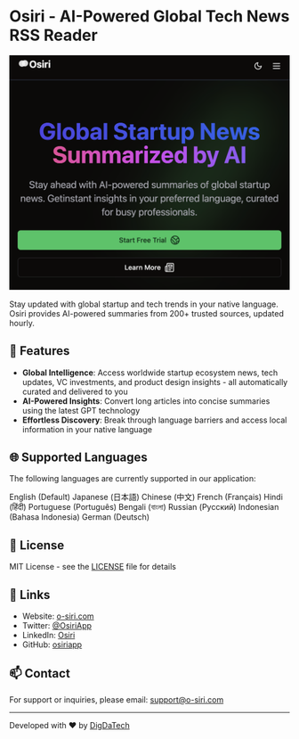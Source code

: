 # Osiri - AI-Powered Global Tech News RSS Reader

![Osiri Logo](public/assets/og-image.jpg)

Stay updated with global startup and tech trends in your native language. Osiri provides AI-powered summaries from 200+ trusted sources, updated hourly.

## 🌟 Features

- **Global Intelligence**: Access worldwide startup ecosystem news, tech updates, VC investments, and product design insights - all automatically curated and delivered to you
- **AI-Powered Insights**: Convert long articles into concise summaries using the latest GPT technology
- **Effortless Discovery**: Break through language barriers and access local information in your native language

## 🌐 Supported Languages

The following languages are currently supported in our application:

English (Default)
Japanese (日本語)
Chinese (中文)
French (Français)
Hindi (हिंदी)
Portuguese (Português)
Bengali (বাংলা)
Russian (Русский)
Indonesian (Bahasa Indonesia)
German (Deutsch)

## 📄 License

MIT License - see the [LICENSE](LICENSE) file for details

## 🔗 Links

- Website: [o-siri.com](https://o-siri.com)
- Twitter: [@OsiriApp](https://twitter.com/OsiriApp)
- LinkedIn: [Osiri](https://www.linkedin.com/company/osiri)
- GitHub: [osiriapp](https://github.com/osiriapp)

## 📫 Contact

For support or inquiries, please email: support@o-siri.com

---

Developed with ❤️ by [DigDaTech](https://o-siri.com)
